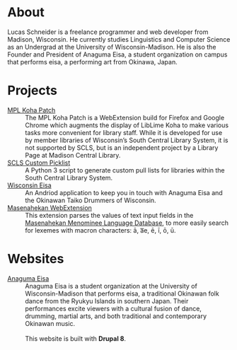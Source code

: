 # About

Lucas Schneider is a freelance programmer and web developer from Madison, Wisconsin. He currently studies Linguistics and Computer Science as an Undergrad at the University of Wisconsin-Madison. He is also the Founder and President of Anaguma Eisa, a student organization on campus that performs eisa, a performing art from Okinawa, Japan.

# Projects

<dl>
  <dt><a href="http://lrschneider.com/mpl-koha-patch-WE">MPL Koha Patch</a></dt>
  <dd>The MPL Koha Patch is a WebExtension build for Firefox and Google Chrome which augments the display of LibLime Koha to make various tasks more convenient for library staff. While it is developed for use by member libraries of Wisconsin’s South Central Library System, it is not supported by SCLS, but is an independent project by a Library Page at Madison Central Library.</dd>
  <dt><a href="http://lrschneider.com/scls-custom-picklist">SCLS Custom Picklist</a></dt>
  <dd> A Python 3 script to generate custom pull lists for libraries within the South Central Library System.</dd>
  <dt><a href="http://lrschneider.com/AnagumaEisaMobile">Wisconsin Eisa</a></dt>
  <dd> An Andriod application to keep you in touch with Anaguma Eisa and the Okinawan Taiko Drummers of Wisconsin.</dd>
  <dt><a href="http://lrschneider.com/masenahekan">Masenahekan WebExtension</a></dt>
  <dd>This extension parses the values of text input fields in the <a href="http://masenahekan.com" target="_blank">Masenahekan Menominee Language Database</a>, to more easily search for lexemes with macron characters: ā, a͞e, ē, ī, ō, ū. </dd>
</dl>

# Websites

<dl>
  <dt><a href="http://anagumaeisa.org" target="_blank" >Anaguma Eisa</a></dt>
  <dd>Anaguma Eisa is a student organization at the University of Wisconsin-Madison that performs eisa, a traditional Okinawan folk dance from the Ryukyu Islands in southern Japan. Their performances excite viewers with a cultural fusion of dance, drumming, martial arts, and both traditional and contemporary Okinawan music.<br /><br />This website is built with <strong>Drupal 8</strong>.</dd>
</dl>
